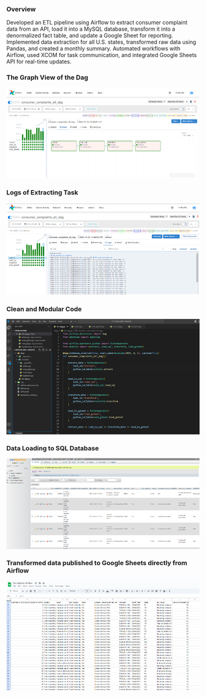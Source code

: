 ### Overview
Developed an ETL pipeline using Airflow to extract consumer complaint data from an API, load it into a MySQL database, 
transform it into a denormalized fact table, and update a Google Sheet for reporting. Implemented data extraction for 
all U.S. states, transformed raw data using Pandas, and created a monthly summary. Automated workflows with Airflow, 
used XCOM for task communication, and integrated Google Sheets API for real-time updates.


### The Graph View of the Dag
![Graph View](images/graph_view.png)

### Logs of Extracting Task
![Logs](images/logs.png)

### Clean and Modular Code
![Code](images/code.png)

### Data Loading to SQL Database
![sql](images/sql.png)

### Transformed data published to Google Sheets directly from Airflow
![gheet](images/gsheet.png)